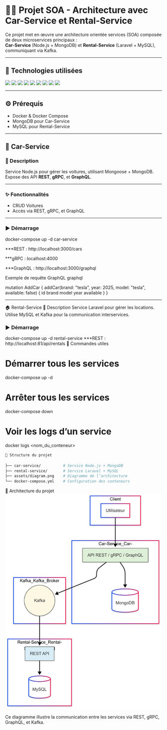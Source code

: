 # 🚗🔧 Projet SOA - Architecture avec Car-Service et Rental-Service

Ce projet met en œuvre une architecture orientée services (SOA) composée de deux microservices principaux :  
**Car-Service** (Node.js + MongoDB) et **Rental-Service** (Laravel + MySQL), communiquant via Kafka.

---

## 🧰 Technologies utilisées

<p align="left">
  <img src="https://img.shields.io/badge/Node.js-339933?logo=node.js&logoColor=white" />
  <img src="https://img.shields.io/badge/Laravel-F9322C?logo=laravel&logoColor=white" />
  <img src="https://img.shields.io/badge/Docker-2496ED?logo=docker&logoColor=white" />
  <img src="https://img.shields.io/badge/MongoDB-47A248?logo=mongodb&logoColor=white" />
  <img src="https://img.shields.io/badge/MySQL-4479A1?logo=mysql&logoColor=white" />
  <img src="https://img.shields.io/badge/Apache Kafka-231F20?logo=apachekafka&logoColor=white" />
  <img src="https://img.shields.io/badge/GraphQL-E10098?logo=graphql&logoColor=white" />
  <img src="https://img.shields.io/badge/gRPC-5C7AEA?logo=grpc&logoColor=white" />
  <img src="https://img.shields.io/badge/REST-000000?logo=rest&logoColor=white" />
</p>

---

## ⚙️ Prérequis

- Docker & Docker Compose
- MongoDB pour Car-Service
- MySQL pour Rental-Service

---

## 🚙 Car-Service

### 📄 Description

Service Node.js pour gérer les voitures, utilisant Mongoose + MongoDB.  
Expose des API **REST**, **gRPC**, et **GraphQL**.

---

### ✨ Fonctionnalités

- CRUD Voitures
- Accès via REST, gRPC, et GraphQL

---

### ▶️ Démarrage


docker-compose up -d car-service


***REST : http://localhost:3000/cars

***gRPC : localhost:4000

***GraphQL : http://localhost:3000/graphql

Exemple de requête GraphQL
graphql

mutation AddCar {
  addCar(brand: "tesla", year: 2025, model: "tesla", available: false) {
    id
    brand
    model
    year
    available
  }
}


---

🏠 Rental-Service
📄 Description
Service Laravel pour gérer les locations.
Utilise MySQL et Kafka pour la communication interservices.

### ▶️ Démarrage

docker-compose up -d rental-service
***REST : http://localhost:81/api/rentals
🧾 Commandes utiles

# Démarrer tous les services
docker-compose up -d

# Arrêter tous les services
docker-compose down

# Voir les logs d’un service
docker logs <nom_du_conteneur>

```bash
🧱 Structure du projet

├── car-service/          # Service Node.js + MongoDB
├── rental-service/       # Service Laravel + MySQL
├── assets/diagram.png    # Diagramme de l’architecture
└── docker-compose.yml    # Configuration des conteneurs
```

🧩 Architecture du projet
![Diagramme de l'architecture](./assets/diagram.png)

Ce diagramme illustre la communication entre les services via REST, gRPC, GraphQL, et Kafka.


